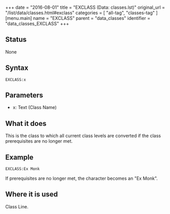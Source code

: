 +++
date = "2016-08-01"
title = "EXCLASS (Data: classes.lst)"
original_url = "/list/data/classes.html#exclass"
categories = [ "all-tag", "classes-tag" ]
[menu.main]
    name = "EXCLASS"
    parent = "data_classes"
    identifier = "data_classes_EXCLASS"
+++

## Status

None

## Syntax

`EXCLASS:x`

## Parameters

-   x: Text (Class Name)



What it does
------------

This is the class to which all current class levels are converted if the
class prerequisites are no longer met.

Example
-------

`EXCLASS:Ex Monk`

If prerequisites are no longer met, the character becomes an "Ex Monk".

Where it is used
----------------

Class Line.

